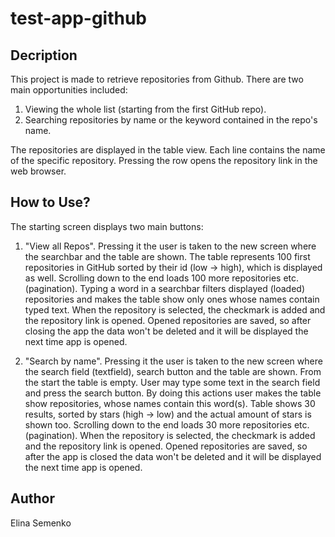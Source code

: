 # test-app-github
## Decription
This project is made to retrieve repositories from Github. 
There are two main opportunities included: 
  1. Viewing the whole list (starting from the first GitHub repo).
  2. Searching repositories by name or the keyword contained in the repo's name.
  
The repositories are displayed in the table view. Each line contains the name of the specific repository. Pressing the row opens the repository link in the web browser.

## How to Use?
The starting screen displays two main buttons:
  1. "View all Repos". Pressing it the user is taken to the new screen where the searchbar and the table are shown. The table represents 100 first repositories in GitHub sorted by their id (low -> high), which is displayed as well. Scrolling down to the end loads 100 more repositories etc. (pagination). 
  Typing a word in a searchbar filters displayed (loaded) repositories and makes the table show only ones whose names contain typed text.
  When the repository is selected, the checkmark is added and the repository link is opened.
  Opened repositories are saved, so after closing the app the data won't be deleted and it will be displayed the next time app is opened.
  
  2. "Search by name". Pressing it the user is taken to the new screen where the search field (textfield), search button and the table are shown. From the start the table is empty. User may type some text in the search field and press the search button. By doing this actions user makes the table show repositories, whose names contain this word(s).
  Table shows 30 results, sorted by stars (high -> low) and the actual amount of stars is shown too. Scrolling down to the end loads 30 more repositories etc. (pagination).
  When the repository is selected, the checkmark is added and the repository link is opened.
  Opened repositories are saved, so after the app is closed the data won't be deleted and it will be displayed the next time app is opened.

## Author
Elina Semenko
